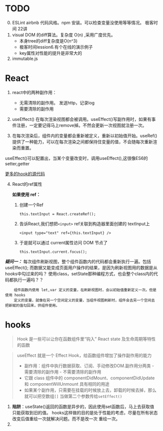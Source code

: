 
# TODO
0. ESLint  airbnb 代码风格。npm 安装。可以检查变量没使用等等情况。
    极客时间 22讲
1. visual DOM 的diff算法。复杂度 O(n) ,采用广度优先。
    - 本身tree的diff复杂度是O(n^3)
    - 极客时间lession6.有个在线的演示例子
    - key属性对性能的提升是非常大的
2. immutable.js

# React
1. react中的两种副作用：
    - 无需清除的副作用。 发送http，记录log
    - 需要清除的副作用

2. useEffect() 在每次渲染视图都会被调用。useEffect()写副作用时，如果有事件注册，一定要记得马上remove掉。不然会更新一次视图就注册一次。

3. 在每次渲染后，组件内的变量都会重新被定义，重新以初始值开始。useRef()提供了一种能力，可以在每次渲染之间都保持住变量的值，不会随每次重新渲染而重置。

useEffect()可以配置出，当某个变量改变时，调用useEffect(),这很像ES6的setter,getter

[更多的hook的源代码](https://usehooks.com/)

4. React的ref属性

    **如果使用 ref：**
    1. 创建一个Ref

        `this.textInput = React.createRef();` 

    2. 告诉React,我们想把`<input>` ref关联到构造器里面创建的 textInput上

        `<input type="text" ref={this.textInput} />`
    
    3. 于是就可以通过 current属性访问 DOM 节点了

        `this.textInput.current.focus();`

***疑问一：*** 每次组件刷新视图，整个组件函数内的代码都会重新执行一遍。包括useEffect();
        而数据又能变成页面用户操作的结果，是因为刷新视图用的数据是从hooks中勾过来的吗？
        使用class，setState那种编程方式，也会整个class内的代码都执行一遍吗？？

        组件函数内使用 let,var 定义的变量，在刷新视图时，会以初始值重新定义一次。但是使用 hooks
        定义的变量，就像在另一个空间定义的变量，当组件视图刷新时，组件会去另一个空间去把新赋的值勾回来，供组件使用。

# hooks

> Hook 是一些可以让你在函数组件里“钩入” React state 及生命周期等特性的函数

> useEffect 就是一个 Effect Hook，给函数组件增加了操作副作用的能力
>   - 副作用：组件中执行数据获取、订阅、手动修改DOM.副作用分两类
        - 需要清除的副作用
        - 不需要清除的副作用
>   - 它跟 class 组件中的 componentDidMount、componentDidUpdate 和 componentWillUnmount 具有相同的用途
>   - 如果某个副作用，只需要在挂载的时候放上去，卸载的时候去掉，那么就可以把空数组`[]`
>     当做第二个参数传给`setEffect()`

1. **陷阱**：useState()返回的函数是异步的，因此使用set函数后，马上去获取值只能获取到旧的值。
    hooks这样做的目的是处于性能的考虑，尽量在所有状态改变后值重绘一次就解决问题。而不是改一次
    重绘一次。
2. 
